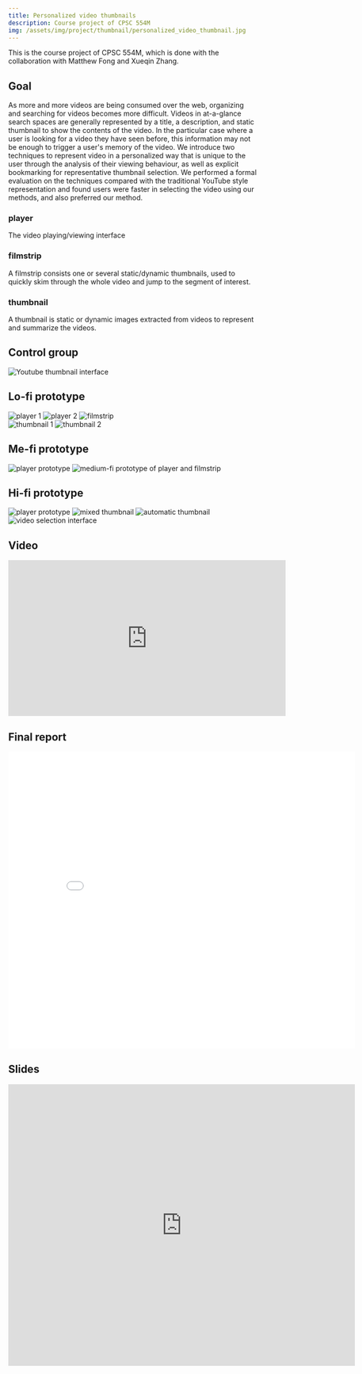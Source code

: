 ```yaml
---
title: Personalized video thumbnails
description: Course project of CPSC 554M
img: /assets/img/project/thumbnail/personalized_video_thumbnail.jpg
---
```


This is the course project of CPSC 554M, which is done with the collaboration with Matthew Fong and Xueqin Zhang.

## Goal

As more and more videos are being consumed over the web, organizing and searching for videos becomes more difficult. Videos in at-a-glance search spaces are generally represented by a title, a description, and static thumbnail to show the contents of the video. In the particular case where a user is looking for a video they have seen before, this information may not be enough to trigger a user's memory of the video. We introduce two techniques to represent video in a personalized way that is unique to the user through the analysis of their viewing behaviour, as well as explicit bookmarking for representative thumbnail selection. We performed a formal evaluation on the techniques compared with the traditional YouTube style representation and found users were faster in selecting the video using our methods, and also preferred our method.

### player

The video playing/viewing interface

### filmstrip

A filmstrip consists one or several static/dynamic thumbnails, used to quickly skim through the whole video and jump to the segment of interest.

### thumbnail

A thumbnail is static or dynamic images extracted from videos to represent and summarize the videos.

## Control group
<div class="img_row">
    <img class="col three" src="/assets/img/project/cpsc554m/youtube.jpg" alt="Youtube thumbnail interface" title="example image"/>
</div>

## Lo-fi prototype
<div class="img_row">
    <img class="col one" src="/assets/img/project/cpsc554m/lo_fi/player1.jpg" alt="player 1" title="example image"/>
    <img class="col one" src="/assets/img/project/cpsc554m/lo_fi/player2.jpg" alt="player 2" title="example image"/>
    <img class="col one" src="/assets/img/project/cpsc554m/lo_fi/filmstrips.jpg" alt="filmstrip" title="example image"/>
</div>
<div class="img_row">
    <img class="col one" src="/assets/img/project/cpsc554m/lo_fi/thumbnail1.jpg" alt="thumbnail 1" title="example image"/>
    <img class="col one" src="/assets/img/project/cpsc554m/lo_fi/thumbnail2.jpg" alt="thumbnail 2" title="example image"/>
</div>

## Me-fi prototype
<div class="img_row">
    <img class="col one" src="/assets/img/project/cpsc554m/me_fi/player_prototype.png" alt="player prototype" title="example image"/>
    <img class="col one" src="/assets/img/project/cpsc554m/me_fi/medium-fi_prototype.png" alt="medium-fi prototype of player and filmstrip" title="example image"/>
    <img class="col one" src="/assets/img/project/cpsc554m/lo_fi/filmstrips.jpg" alt="" title="example image"/>
</div>


## Hi-fi prototype
<div class="img_row">
    <img class="col one" src="/assets/img/project/cpsc554m/hi_fi/player.jpg" alt="player prototype" title="example image"/>
    <img class="col one" src="/assets/img/project/cpsc554m/hi_fi/mixed.jpg" alt="mixed thumbnail" title="example image"/>
    <img class="col one" src="/assets/img/project/cpsc554m/hi_fi/automatic.jpg" alt="automatic thumbnail" title="example image"/>
</div>
<div class="img_row">
    <img class="col one" src="/assets/img/project/cpsc554m/hi_fi/videoselection_mixed.jpg" alt="video selection interface" title="example image"/>
</div>


## Video

<iframe width="560" height="315" src="https://www.youtube.com/embed/AjiB076flu0" frameborder="0" allowfullscreen></iframe>

## Final report

<embed src="/assets/files/cpsc554m_personalized-video-thumbnails.pdf" width="700" height="600" type='application/pdf'>

## Slides

<iframe src="https://docs.google.com/presentation/d/1gf6stA4BZZLoyt0Nk6QpQSoB8qC6mup5HjFcGwzlTYk/embed?start=false&loop=false&delayms=3000" frameborder="0" width="700" height="569" allowfullscreen="true" mozallowfullscreen="true" webkitallowfullscreen="true"></iframe>

